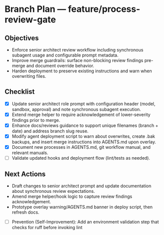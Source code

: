# Branch Plan — feature/process-review-gate

## Objectives
- Enforce senior architect review workflow including synchronous subagent usage and configurable prompt metadata.
- Improve merge guardrails: surface non-blocking review findings pre-merge and document override behavior.
- Harden deployment to preserve existing instructions and warn when overwriting files.

## Checklist
- [x] Update senior architect role prompt with configuration header (model, sandbox, approval) and note synchronous subagent execution.
- [x] Extend merge helper to require acknowledgement of lower-severity findings prior to merge.
- [x] Enhance docs/reviews guidance to support unique filenames (branch + date) and address branch slug reuse.
- [x] Modify agent deployment script to warn about overwrites, create .bak backups, and insert merge instructions into AGENTS.md upon overlay.
- [x] Document new processes in AGENTS.md, git workflow manual, and relevant manuals.
- [ ] Validate updated hooks and deployment flow (lint/tests as needed).

## Next Actions
- Draft changes to senior architect prompt and update documentation about synchronous review expectations.
- Amend merge helper/hook logic to capture review findings acknowledgement.
- Prototype overlay warning/AGENTS.md banner in deploy script, then refresh docs.

- [ ] Prevention (Self-Improvement): Add an environment validation step that checks for ruff before invoking lint
